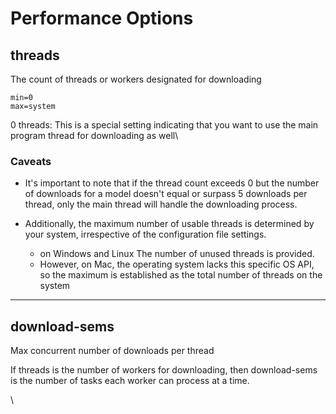 # Performance Options

## threads

The count of threads or workers designated for downloading

```
min=0
max=system
```

0 threads: This is a special setting indicating that you want to use the main program thread for downloading as well\


### Caveats

* It's important to note that if the thread count exceeds 0 but the number of downloads for a model doesn't equal or surpass 5 downloads per thread, only the main thread will handle the downloading process.
*   Additionally, the maximum number of usable threads is determined by your system, irrespective of the configuration file settings.



    * &#x20;on Windows and Linux The number of unused threads is provided.&#x20;
    * However, on Mac, the operating system lacks this specific OS API, so the maximum is established as the total number of threads on the system



***

## download-sems

Max concurrent number of downloads per thread

If threads is the number of workers for downloading, then download-sems is the number of tasks each worker can process at a time.

\
